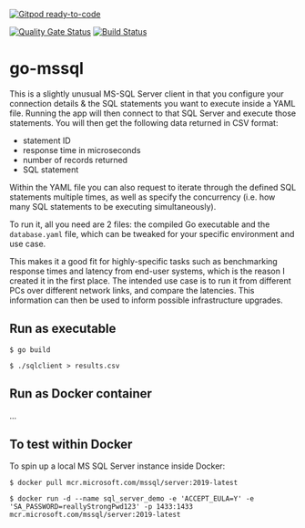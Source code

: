[![Gitpod ready-to-code](https://img.shields.io/badge/Gitpod-ready--to--code-blue?logo=gitpod)](https://gitpod.io/#https://github.com/monch1962/go-mssql)

[![Quality Gate Status](https://sonarcloud.io/api/project_badges/measure?project=monch1962_go-mssql&metric=alert_status)](https://sonarcloud.io/dashboard?id=monch1962_go-mssql)
[![Build Status](https://dev.azure.com/monch1962/monch1962/_apis/build/status/monch1962.go-mssql?branchName=master)](https://dev.azure.com/monch1962/monch1962/_build/latest?definitionId=9&branchName=master)
# go-mssql
This is a slightly unusual MS-SQL Server client in that you configure your connection details & the SQL statements you want to execute inside a YAML file. Running the app will then connect to that SQL Server and execute those statements. You will then get the following data returned in CSV format:
- statement ID
- response time in microseconds
- number of records returned
- SQL statement

Within the YAML file you can also request to iterate through the defined SQL statements multiple times, as well as specify the concurrency (i.e. how many SQL statements to be executing simultaneously).

To run it, all you need are 2 files: the compiled Go executable and the `database.yaml` file, which can be tweaked for your specific environment and use case.

This makes it a good fit for highly-specific tasks such as benchmarking response times and latency from end-user systems, which is the reason I created it in the first place. The intended use case is to run it from different PCs over different network links, and compare the latencies. This information can then be used to inform possible infrastructure upgrades.

## Run as executable
`$ go build`

`$ ./sqlclient > results.csv`

## Run as Docker container
...


## To test within Docker
To spin up a local MS SQL Server instance inside Docker:

`$ docker pull mcr.microsoft.com/mssql/server:2019-latest`

`$ docker run -d --name sql_server_demo -e 'ACCEPT_EULA=Y' -e 'SA_PASSWORD=reallyStrongPwd123' -p 1433:1433 mcr.microsoft.com/mssql/server:2019-latest`

